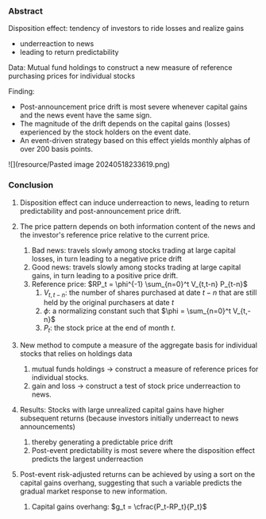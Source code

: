 
### Abstract

Disposition effect: tendency of investors to ride losses and realize gains
- underreaction to news
- leading to return predictability

Data: Mutual fund holdings to construct a new measure of reference purchasing prices for individual stocks

Finding:
- Post-announcement price drift is most severe whenever capital gains and the news event have the same sign. 
- The magnitude of the drift depends on the capital gains (losses) experienced by the stock holders on the event date.
- An event-driven strategy based on this effect yields monthly alphas of over 200 basis points.

![](resource/Pasted image 20240518233619.png)

### Conclusion

1. Disposition effect can induce underreaction to news, leading to return predictability and post-announcement price drift.
2. The price pattern depends on both information content of the news and the investor's reference price relative to the current price.
	1. Bad news: travels slowly among stocks trading at large capital losses, in turn leading to a negative price drift
	2. Good news: travels slowly among stocks trading at large capital gains, in turn leading to a positive price drift.
	3. Reference price: $RP_t = \phi^{-1} \sum_{n=0}^t V_{t,t-n} P_{t-n}$
		1. $V_{t,t-n}$: the number of shares purchased at date $t - n$ that are still held by the original purchasers at date $t$
		2. $\phi$: a normalizing constant such that $\phi = \sum_{n=0}^t V_{t,-n}$
		3. $P_t$: the stock price at the end of month $t$.


3. New method to compute a measure of the aggregate basis for individual stocks that relies on holdings data
	1. mutual funds holdings -> construct a measure of reference prices for individual stocks.
	2. gain and loss -> construct a test of stock price underreaction to news.
4. Results: Stocks with large unrealized capital gains have higher subsequent returns (because investors initially underreact to news announcements)
	1. thereby generating a predictable price drift
	2. Post-event predictability is most severe where the disposition effect predicts the largest underreaction
5. Post-event risk-adjusted returns can be achieved by using a sort on the capital gains overhang, suggesting that such a variable predicts the gradual market response to new information.
	1. Capital gains overhang: $g_t = \cfrac{P_t-RP_t}{P_t}$

